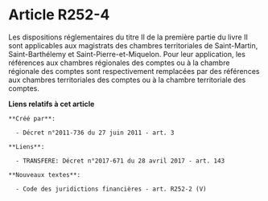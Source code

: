 # Article R252-4

Les dispositions réglementaires du titre II de la première partie du livre II sont applicables aux magistrats des chambres
territoriales de Saint-Martin, Saint-Barthélemy et Saint-Pierre-et-Miquelon. Pour leur application, les références aux
chambres régionales des comptes ou à la chambre régionale des comptes sont respectivement remplacées par des références aux
chambres territoriales des comptes ou à la chambre territoriale des comptes.

**Liens relatifs à cet article**

	**Créé par**:

	  - Décret n°2011-736 du 27 juin 2011 - art. 3

	**Liens**:

	  - TRANSFERE: Décret n°2017-671 du 28 avril 2017 - art. 143

	**Nouveaux textes**:

	  - Code des juridictions financières - art. R252-2 (V)
